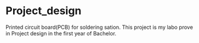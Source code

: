 # Project_design
Printed circuit board(PCB) for soldering sation. 
This project is my labo prove in Project design in the first year of Bachelor.
